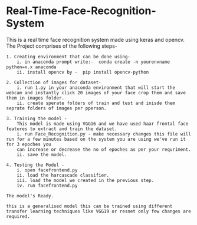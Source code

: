# Real-Time-Face-Recognition-System
This is a real time face recognition system made using keras and opencv.
The Project comprises of the following steps-
    
    1. Creating environment that can be done using- 
        i. in anaconda prompt write:-  conda create -n yourenvname python=x.x anaconda
        ii. install opencv by -  pip install opencv-python
    
    2. Collection of images for dataset-
        i. run 1.py in your anaconda environment that will start the webcam and instantly click 20 images of your face crop them and save them in images folder.
        ii. create sperate folders of train and test and inisde them seprate folders of images per pperson.
        
    3. Training the model -
        This model is made using VGG16 and we have used haar frontal face features to extract and train the dataset.
        i. run Face_Recognition.py - make necessary changes this file will run for a few minutes based on the system you are using we've run it for 3 epoches you
        can increase or decrease the no of epoches as per your requriment.
        ii. save the model.
        
    4. Testing the Model - 
        i. open facefrontend.py
        ii. load the harcascade classifier.
        iii. load the model we created in the previous step.
        iv. run facefrontend.py 
        
    The model's Ready.
    
    this is a generalised model this can be trained using different transfer learning techniques like VGG19 or resnet only few changes are required. 
        
     
